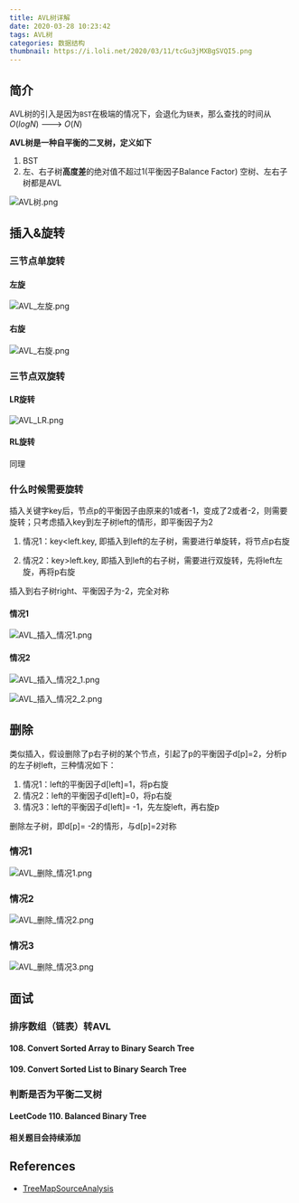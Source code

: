 ```yaml
---
title: AVL树详解
date: 2020-03-28 10:23:42
tags: AVL树
categories: 数据结构
thumbnail: https://i.loli.net/2020/03/11/tcGu3jMXBgSVQI5.png
---
```


## 简介

<!--more-->

AVL树的引入是因为`BST`在极端的情况下，会退化为`链表`，那么查找的时间从$O(logN)$ ---> $O(N)$

**AVL树是一种自平衡的二叉树，定义如下**

1. BST
2. 左、右子树**高度差**的绝对值不超过1(平衡因子Balance Factor)
   空树、左右子树都是AVL

![AVL树.png](https://i.loli.net/2020/04/01/XTbKVQY3vr5ILsR.png)



## 插入&旋转

### 三节点单旋转

#### 左旋

![AVL_左旋.png](https://i.loli.net/2020/04/01/8vZ3EJ5IO4LrHSB.png)

#### 右旋

![AVL_右旋.png](https://i.loli.net/2020/04/01/VuypM5S9EeZoDQs.png)



### 三节点双旋转

#### LR旋转

![AVL_LR.png](https://i.loli.net/2020/04/01/3xZPDrTbR9aq6CA.png)

#### RL旋转

同理

### 什么时候需要旋转

插入关键字key后，节点p的平衡因子由原来的1或者-1，变成了2或者-2，则需要旋转；只考虑插入key到左子树left的情形，即平衡因子为2

1. 情况1：key<left.key, 即插入到left的左子树，需要进行单旋转，将节点p右旋

2. 情况2：key>left.key, 即插入到left的右子树，需要进行双旋转，先将left左旋，再将p右旋

插入到右子树right、平衡因子为-2，完全对称

#### 情况1

![AVL_插入_情况1.png](https://i.loli.net/2020/04/01/dWNODoUj8he6V2v.png)



#### 情况2

![AVL_插入_情况2_1.png](https://i.loli.net/2020/04/01/damenU1cD9OLztT.png)



![AVL_插入_情况2_2.png](https://i.loli.net/2020/04/01/yY6WFqocKQbzrm5.png)



## 删除

类似插入，假设删除了p右子树的某个节点，引起了p的平衡因子d[p]=2，分析p的左子树left，三种情况如下：

1. 情况1：left的平衡因子d[left]=1，将p右旋
2. 情况2：left的平衡因子d[left]=0，将p右旋
3. 情况3：left的平衡因子d[left]= -1，先左旋left，再右旋p

删除左子树，即d[p]= -2的情形，与d[p]=2对称

### 情况1

![AVL_删除_情况1.png](https://i.loli.net/2020/04/01/TaERhsu5OC9eGmV.png)



### 情况2

![AVL_删除_情况2.png](https://i.loli.net/2020/04/01/yDRzmjIpwhqC1Sl.png)

### 情况3

![AVL_删除_情况3.png](https://i.loli.net/2020/04/01/cTdefY4mSrVGWRu.png)

## 面试

### 排序数组（链表）转AVL

#### 108. Convert Sorted Array to Binary Search Tree

#### 109. Convert Sorted List to Binary Search Tree

### 判断是否为平衡二叉树

#### LeetCode 110. Balanced Binary Tree

**相关题目会持续添加**



## References

* [TreeMapSourceAnalysis](https://github.com/kosoraYintai/TreeMapSourceAnalysis)